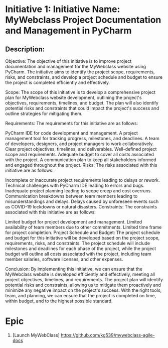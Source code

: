 # Initiative 1: Initiative Name: MyWebclass Project Documentation and Management in PyCharm
## Description:
Objective:
The objective of this initiative is to improve project documentation and management for the MyWebclass website using PyCharm. The initiative aims to identify the project scope, requirements, risks, and constraints, and develop a project schedule and budget to ensure the project is completed efficiently and effectively.

Scope:
The scope of this initiative is to develop a comprehensive project plan for MyWebclass website development, outlining the project's objectives, requirements, timelines, and budget. The plan will also identify potential risks and constraints that could impact the project's success and outline strategies for mitigating them.

Requirements:
The requirements for this initiative are as follows:

PyCharm IDE for code development and management.
A project management tool for tracking progress, milestones, and deadlines.
A team of developers, designers, and project managers to work collaboratively.
Clear project objectives, timelines, and deliverables.
Well-defined project scope and requirements.
Adequate budget to cover all costs associated with the project.
A communication plan to keep all stakeholders informed and engaged throughout the project.
Risks:
The risks associated with this initiative are as follows:

Incomplete or inaccurate project requirements leading to delays or rework.
Technical challenges with PyCharm IDE leading to errors and bugs.
Inadequate project planning leading to scope creep and cost overruns.
Communication breakdowns between team members leading to misunderstandings and delays.
Delays caused by unforeseen events such as COVID-19 lockdowns or natural disasters.
Constraints:
The constraints associated with this initiative are as follows:

Limited budget for project development and management.
Limited availability of team members due to other commitments.
Limited time frame for project completion.
Project Schedule and Budget:
The project schedule and budget for this initiative will be developed based on the project scope, requirements, risks, and constraints. The project schedule will include milestones and deadlines for each phase of the project, while the project budget will outline all costs associated with the project, including team member salaries, software licenses, and other expenses.

Conclusion:
By implementing this initiative, we can ensure that the MyWebclass website is developed efficiently and effectively, meeting all project objectives, timelines, and requirements. The project plan will identify potential risks and constraints, allowing us to mitigate them proactively and minimize any negative impact on the project's success. With the right tools, team, and planning, we can ensure that the project is completed on time, within budget, and to the highest possible standard.
# Epic
1. [Launch MyWebClass] https://github.com/kg539/mywebclass-agile-docs
